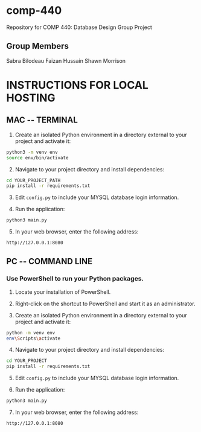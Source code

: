 # comp-440

Repository for COMP 440: Database Design Group Project

## Group Members
Sabra Bilodeau
Faizan Hussain
Shawn Morrison


# INSTRUCTIONS FOR LOCAL HOSTING

## MAC -- TERMINAL
1. Create an isolated Python environment in a directory external to your project and activate it:

  ```bash
  python3 -m venv env
  source env/bin/activate
  ```

2. Navigate to your project directory and install dependencies:

  ```bash
  cd YOUR_PROJECT_PATH
  pip install -r requirements.txt
  ```

3. Edit `config.py` to include your MYSQL database login information.

4. Run the application:

  ```bash
  python3 main.py
  ```

5. In your web browser, enter the following address:

  ```bash
  http://127.0.0.1:8080
  ```

## PC -- COMMAND LINE
### Use PowerShell to run your Python packages.

1. Locate your installation of PowerShell.

2. Right-click on the shortcut to PowerShell and start it as an administrator.

3. Create an isolated Python environment in a directory external to your project and activate it:

  ```bash
  python -m venv env
  env\Scripts\activate
  ```

4. Navigate to your project directory and install dependencies:

  ```bash
  cd YOUR_PROJECT
  pip install -r requirements.txt
  ```

5. Edit `config.py` to include your MYSQL database login information.

6. Run the application:

  ```bash
  python3 main.py
  ```

7. In your web browser, enter the following address:

  ```bash
  http://127.0.0.1:8080
  ```
